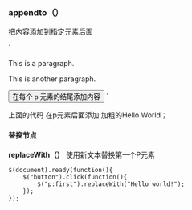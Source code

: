 ###  appendto（）

把内容添加到指定元素后面

`<html>
<head>
<script type="text/javascript" src="/jquery/jquery.js"></script>
<script type="text/javascript">
$(document).ready(function(){
  $("button").click(function(){
    $("<b> Hello World!</b>").appendTo("p");
  });
});
</script>
</head>
<body>

<p>This is a paragraph.</p>
<p>This is another paragraph.</p>
<button>在每个 p 元素的结尾添加内容</button>
</body>
</html>`



上面的代码 在p元素后面添加 加粗的Hello World；



#### 		替换节点

**replaceWith（）**          使用新文本替换第一个P元素

```
$(document).ready(function(){
	$("button").click(function(){
		$("p:first").replaceWith("Hello world!");
	});
});
```




